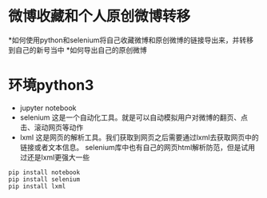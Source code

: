 # 微博收藏和个人原创微博转移

*如何使用python和selenium将自己收藏微博和原创微博的链接导出来，并转移到自己的新号当中
*如何导出自己的原创微博


# 环境python3
* jupyter notebook   
* selenium 这是一个自动化工具。就是可以自动模拟用户对微博的翻页、点击、滚动网页等动作
* lxml 这是网页的解析工具。我们获取到网页之后需要通过lxml去获取网页中的链接或者文本信息。 selenium库中也有自己的网页html解析防范，但是试用过还是lxml更强大一些
```
pip install notebook
pip install selenium
pip install lxml
```
